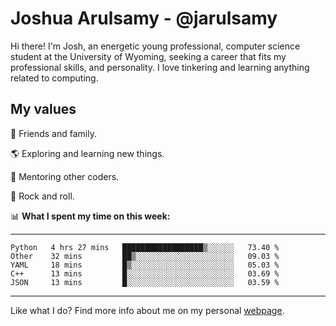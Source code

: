 # Joshua Arulsamy - @jarulsamy

Hi there! I'm Josh, an energetic young professional, computer science student at the University of Wyoming, seeking a career that fits my professional skills, and personality. I love tinkering and learning anything related to computing.

## My values

:yellow_heart: Friends and family.

:earth_americas: Exploring and learning new things.

:book: Mentoring other coders.

:guitar: Rock and roll.

:bar_chart: **What I spent my time on this week:**

------
<!--START_SECTION:waka-->
```text
Python   4 hrs 27 mins   ██████████████████▒░░░░░░   73.40 % 
Other    32 mins         ██▒░░░░░░░░░░░░░░░░░░░░░░   09.03 % 
YAML     18 mins         █▒░░░░░░░░░░░░░░░░░░░░░░░   05.03 % 
C++      13 mins         █░░░░░░░░░░░░░░░░░░░░░░░░   03.69 % 
JSON     13 mins         █░░░░░░░░░░░░░░░░░░░░░░░░   03.59 % 
```
<!--END_SECTION:waka-->
------

Like what I do? Find more info about me on my personal [webpage](https://arulsamy.me).
